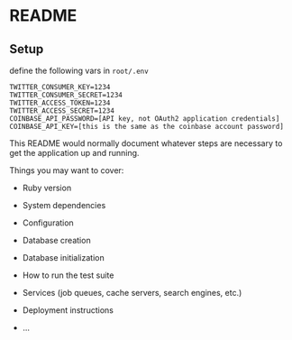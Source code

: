 # README

## Setup
define the following vars in ```root/.env```

```
TWITTER_CONSUMER_KEY=1234
TWITTER_CONSUMER_SECRET=1234
TWITTER_ACCESS_TOKEN=1234
TWITTER_ACCESS_SECRET=1234
COINBASE_API_PASSWORD=[API key, not OAuth2 application credentials]
COINBASE_API_KEY=[this is the same as the coinbase account password]
```


This README would normally document whatever steps are necessary to get the
application up and running.

Things you may want to cover:

* Ruby version

* System dependencies

* Configuration

* Database creation

* Database initialization

* How to run the test suite

* Services (job queues, cache servers, search engines, etc.)

* Deployment instructions

* ...
